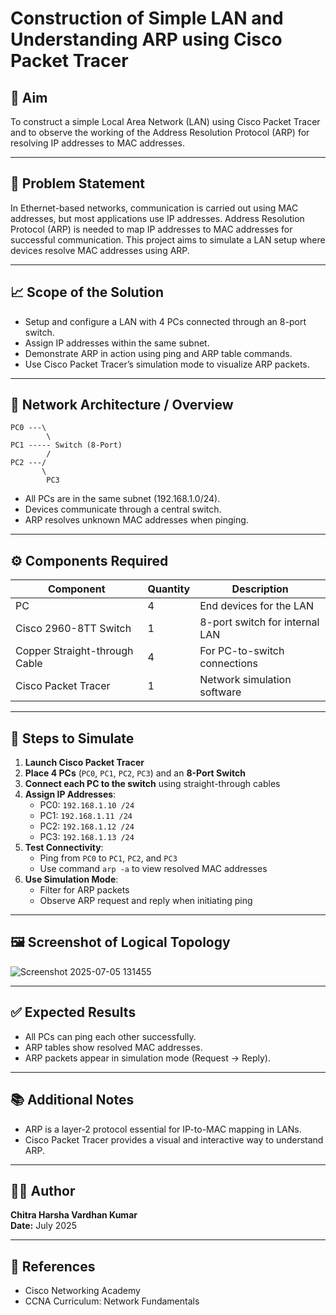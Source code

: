 
# Construction of Simple LAN and Understanding ARP using Cisco Packet Tracer

## 📌 Aim
To construct a simple Local Area Network (LAN) using Cisco Packet Tracer and to observe the working of the Address Resolution Protocol (ARP) for resolving IP addresses to MAC addresses.

---

## 📝 Problem Statement
In Ethernet-based networks, communication is carried out using MAC addresses, but most applications use IP addresses. Address Resolution Protocol (ARP) is needed to map IP addresses to MAC addresses for successful communication. This project aims to simulate a LAN setup where devices resolve MAC addresses using ARP.

---

## 📈 Scope of the Solution
- Setup and configure a LAN with 4 PCs connected through an 8-port switch.
- Assign IP addresses within the same subnet.
- Demonstrate ARP in action using ping and ARP table commands.
- Use Cisco Packet Tracer’s simulation mode to visualize ARP packets.

---

## 🧱 Network Architecture / Overview

```
PC0 ---\
        \
PC1 ----- Switch (8-Port)
        /
PC2 ---/
       \
        PC3
```

- All PCs are in the same subnet (192.168.1.0/24).
- Devices communicate through a central switch.
- ARP resolves unknown MAC addresses when pinging.

---

## ⚙️ Components Required

| Component                  | Quantity | Description                         |
|----------------------------|----------|-------------------------------------|
| PC                         | 4        | End devices for the LAN             |
| Cisco 2960-8TT Switch      | 1        | 8-port switch for internal LAN      |
| Copper Straight-through Cable | 4    | For PC-to-switch connections        |
| Cisco Packet Tracer        | 1        | Network simulation software         |

---

## 🧪 Steps to Simulate

1. **Launch Cisco Packet Tracer**
2. **Place 4 PCs** (`PC0`, `PC1`, `PC2`, `PC3`) and an **8-Port Switch**
3. **Connect each PC to the switch** using straight-through cables
4. **Assign IP Addresses**:
   - PC0: `192.168.1.10 /24`
   - PC1: `192.168.1.11 /24`
   - PC2: `192.168.1.12 /24`
   - PC3: `192.168.1.13 /24`
5. **Test Connectivity**:
   - Ping from `PC0` to `PC1`, `PC2`, and `PC3`
   - Use command `arp -a` to view resolved MAC addresses
6. **Use Simulation Mode**:
   - Filter for ARP packets
   - Observe ARP request and reply when initiating ping

---

## 🖼️ Screenshot of Logical Topology

![Screenshot 2025-07-05 131455](https://github.com/user-attachments/assets/02898da4-0ca0-4fbe-9863-32b50a0aa5aa)


---

## ✅ Expected Results
- All PCs can ping each other successfully.
- ARP tables show resolved MAC addresses.
- ARP packets appear in simulation mode (Request → Reply).

---

## 📚 Additional Notes
- ARP is a layer-2 protocol essential for IP-to-MAC mapping in LANs.
- Cisco Packet Tracer provides a visual and interactive way to understand ARP.

---

## 👨‍💻 Author
**Chitra Harsha Vardhan Kumar**  
**Date:** July 2025

---

## 🔗 References
- Cisco Networking Academy
- CCNA Curriculum: Network Fundamentals
